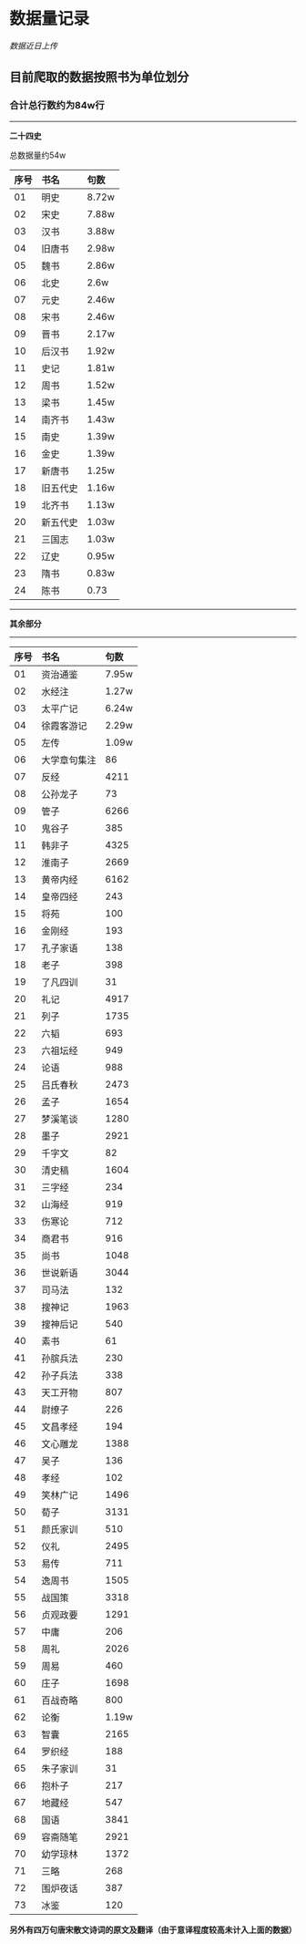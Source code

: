 # 数据量记录

*数据近日上传*

## 目前爬取的数据按照书为单位划分

###  合计总行数约为84w行
---
**二十四史**

总数据量约54w

|序号|书名|句数
|--|:--|:--|
|01|明史|8.72w
|02|宋史|7.88w
|03|汉书|3.88w
|04|旧唐书|2.98w
|05|魏书|2.86w
|06|北史|2.6w
|07|元史|2.46w
|08|宋书|2.46w
|09|晋书|2.17w
|10|后汉书|1.92w
|11|史记|1.81w
|12|周书|1.52w
|13|梁书|1.45w
|14|南齐书|1.43w
|15|南史|1.39w
|16|金史|1.39w
|17|新唐书|1.25w
|18|旧五代史|1.16w
|19|北齐书|1.13w
|20|新五代史|1.03w
|21|三国志|1.03w
|22|辽史|0.95w
|23|隋书|0.83w
|24|陈书|0.73

---
**其余部分**

------

序号|书名|句数
|--|:--|:--
|01|资治通鉴|7.95w
|02|水经注|	1.27w
|03|太平广记|6.24w
|04|徐霞客游记|2.29w
|05|左传|1.09w
|06|大学章句集注|	   86
|07|反经|			 4211
|08|公孙龙子|		   73
|09|管子|			 6266
|10|鬼谷子|		  385
|11|韩非子|		 4325
|12|淮南子|		 2669
|13|黄帝内经|	 6162
|14|皇帝四经|		  243
|15|将苑|			  100
|16|金刚经|		  193
|17|孔子家语|		  138
|18|老子|			  398
|19|了凡四训|		   31
|20|礼记|			 4917
|21|列子|			 1735
|22|六韬|			  693
|23|六祖坛经|		  949
|24|论语|			  988
|25|吕氏春秋|	 2473
|26|孟子|			 1654
|27|梦溪笔谈| 		 1280
28|墨子|		 2921
29|千字文|		   82
30|清史稿|		 1604
31|三字经|		  234
32|山海经|		  919
33|伤寒论|		  712
34|商君书|		  916
35|尚书|		 1048
36|世说新语|		 3044
37|司马法|		  132
38|搜神记|		 1963
39|搜神后记|		  540
40|素书|			   61
41|孙膑兵法|		  230
42|孙子兵法|		  338
43|天工开物|		  807
44|尉缭子|		  226
45|文昌孝经|		  194
46|文心雕龙|		 1388
47|吴子|			  136
48|孝经|		      102	 
49|笑林广记|		 1496
50|荀子|			 3131 
51|颜氏家训|		  510
52|仪礼|			 2495
53|易传|			  711
54|逸周书|		 1505
55|战国策|		 3318
56|贞观政要|		 1291
57|中庸|			  206
58|周礼|			 2026
59|周易|			  460
60|庄子|			 1698
61|百战奇略|		  800
62|论衡| 1.19w
63|智囊|2165
64|罗织经|188
65|朱子家训|31
66|抱朴子|217
67|地藏经|547
68|国语|3841
69|容斋随笔|2921
70|幼学琼林|1372
71|三略|268
72|围炉夜话|387
73|冰鉴|120

**另外有四万句唐宋散文诗词的原文及翻译（由于意译程度较高未计入上面的数据）**


